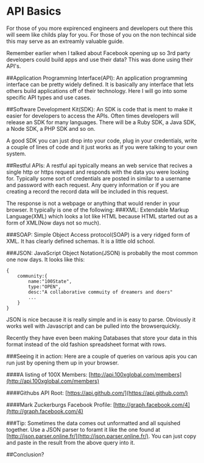 # API Basics
For those of you more expirenced engineers and developers out there this will seem like childs play for you. For those of you on the non techincal side this may serve as an extreamly valuable guide.

Remember earlier when I talked about Facebook opening up so 3rd party developers could build apps and use their data? This was done using their API's.

##Application Programming Interface(API):
An application programming interface can be pretty widely defined. It is basically any interface that lets others build applications off of their technology. Here I will go into some specific API types and use cases.

##Software Development Kit(SDK):
An SDK is code that is ment to make it easier for developers to access the APIs. Often times developers will release an SDK for many languages. There will be a Ruby SDK, a Java SDK, a Node SDK, a PHP SDK and so on.

A good SDK you can just drop into your code, plug in your credentials, write a couple of lines of code and it just works as if you were talking to your own system.

##Restful APIs:
A restful api typically means an web service that recives a single http or https request and responds with the data you were looking for. Typically some sort of credentials are posted in similar to a username and password with each request. Any query information or if you are creating a record the record data will be included in this request.

The response is not a webpage or anything that would render in your browser. It typically is one of the following:
###XML:
Extendable Markup Language(XML) which looks a lot like HTML because HTML started out as a form of XML(Now days not so much).

###SOAP:
Simple Object Access protocol(SOAP) is a very ridged form of XML. It has clearly defined schemas. It is a little old school.

###JSON:
JavaScript Object Notation(JSON) is probablly the most common one now days. It looks like this:

```
{
    community:{
        name:"100State",
        type:"OPEN",
        desc:"A collaborative commuity of dreamers and doers"
        ...
    }
}

```
JSON is nice because it is really simple and in is easy to parse. Obviously it works well with Javascript and can be pulled into the browserquickly.

Recently they have even been making Databases that store your data in this format instead of the old fashion spreadsheet format with rows.

###Seeing it in action:
Here are a couple of queries on various apis you can run just by opening them up in your browser.

####A listing of 100X Members:
[http://api.100xglobal.com/members](http://api.100xglobal.com/members)

####Githubs API Root:
[https://api.github.com/](https://api.github.com/)

####Mark Zuckerburgs Facebook Profile:
[http://graph.facebook.com/4](http://graph.facebook.com/4)

###Tip:
Sometimes the data comes out unformatted and all squished together. Use a JSON parser to foramt it like the one found at [http://json.parser.online.fr/](http://json.parser.online.fr/). You can just copy and paste in the result from the above query into it.



##Conclusion?


